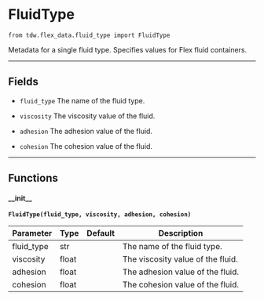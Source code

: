# FluidType

`from tdw.flex_data.fluid_type import FluidType`

Metadata for a single fluid type. Specifies values for Flex fluid containers.

***

## Fields

- `fluid_type` The name of the fluid type.

- `viscosity` The viscosity value of the fluid.

- `adhesion` The adhesion value of the fluid.

- `cohesion` The cohesion value of the fluid.

***

## Functions

#### \_\_init\_\_

**`FluidType(fluid_type, viscosity, adhesion, cohesion)`**

| Parameter | Type | Default | Description |
| --- | --- | --- | --- |
| fluid_type |  str |  | The name of the fluid type. |
| viscosity |  float |  | The viscosity value of the fluid. |
| adhesion |  float |  | The adhesion value of the fluid. |
| cohesion |  float |  | The cohesion value of the fluid. |

